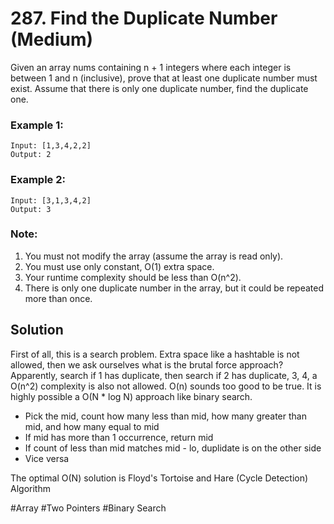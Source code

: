 # 287. Find the Duplicate Number (Medium)

Given an array nums containing n + 1 integers where each integer is between 1 and n (inclusive), prove that at least one duplicate number must exist. Assume that there is only one duplicate number, find the duplicate one.

### Example 1:
```
Input: [1,3,4,2,2]
Output: 2
```

### Example 2:
```
Input: [3,1,3,4,2]
Output: 3
```

### Note:
1. You must not modify the array (assume the array is read only).
2. You must use only constant, O(1) extra space.
3. Your runtime complexity should be less than O(n^2).
4. There is only one duplicate number in the array, but it could be repeated more than once.

## Solution
First of all, this is a search problem. Extra space like a hashtable is not allowed, then we ask ourselves what is the brutal force approach? Apparently, search if 1 has duplicate, then search if 2 has duplicate, 3, 4, a O(n^2) complexity is also not allowed. O(n) sounds too good to be true. It is highly possible a O(N * log N) approach like binary search.

- Pick the mid, count how many less than mid, how many greater than mid, and how many equal to mid
- If mid has more than 1 occurrence, return mid
- If count of less than mid matches mid - lo, duplidate is on the other side
- Vice versa

The optimal O(N) solution is Floyd's Tortoise and Hare (Cycle Detection) Algorithm

#Array #Two Pointers #Binary Search
